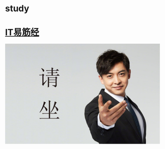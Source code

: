 # study
# [IT易筋经](https://www.processon.com/mindmap/64b8a8722d4d526657c88618)
<img src="./pictures/请坐.jpg" alt="image" style="zoom:50%;" />